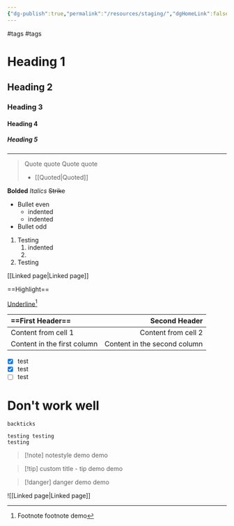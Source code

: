 ```yaml
---
{"dg-publish":true,"permalink":"/resources/staging/","dgHomeLink":false,"dgPassFrontmatter":false}
---
```


#tags #tags 

# Heading 1
## Heading 2
### Heading 3
#### Heading 4
##### Heading 5
---

>Quote quote
>Quote quote
>- [[Quoted|Quoted]] 

**Bolded**
*Italics*
~~Strike~~

- Bullet even
	- indented
	- indented
- Bullet odd 

1. Testing
	1. indented
	2. 
2. Testing

[[Linked page|Linked page]]

==Highlight==

<u>Underline</u>[^1]

==First Header== | Second Header 
:------------ | ------------:
Content from cell 1 | Content from cell 2
Content in the first column | Content in the second column

- [x]  test 
- [x] test 
- [ ] test

# Don't work well

`backticks` 

	testing testing 
	testing 

>[!note] notestyle
>demo demo

>[!tip] custom title - tip 
>demo demo

>[!danger] danger
>demo demo

[^1]: Footnote footnote demo

![[Linked page|Linked page]]